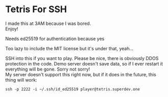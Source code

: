 # Tetris For SSH
I made this at 3AM because I was bored. \
Enjoy!

Needs ed25519 for authentication because yes

Too lazy to include the MIT license but it's under that, yeah...

SSH into this if you want to play. Please be nice, there is obviously DDOS protection in the code.
Demo server doesn't save data, so if I ever restart it everything will be gone. Sorry not sorry! \
My server  doesn't support this right now, but if it does in the future, this thing will work:
```shell
ssh -p 2222 -i ~/.ssh/id_ed25519 player@tetris.superdev.one
```